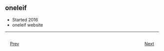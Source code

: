 ## oneleif
- Started 2016
- oneleif website

***

<div style="padding: 16;">
	<div style="float: left">
		<a href="../README.md">Prev</a>
	</div>
	<div style="float: right">
		<a href="open-source.md">Next</a>
	</div>
</div>